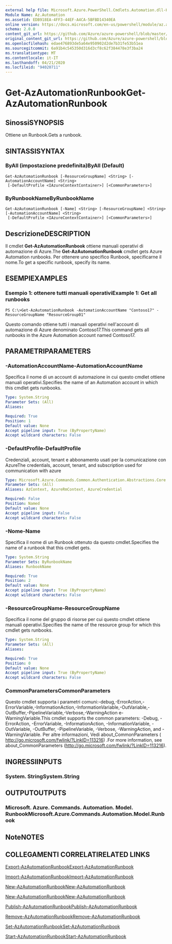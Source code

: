 ```yaml
---
external help file: Microsoft.Azure.PowerShell.Cmdlets.Automation.dll-Help.xml
Module Name: Az.Automation
ms.assetid: EDB918EA-4FF3-44EF-A4CA-5BFBD14340EA
online version: https://docs.microsoft.com/en-us/powershell/module/az.automation/get-azautomationrunbook
schema: 2.0.0
content_git_url: https://github.com/Azure/azure-powershell/blob/master/src/Automation/Automation/help/Get-AzAutomationRunbook.md
original_content_git_url: https://github.com/Azure/azure-powershell/blob/master/src/Automation/Automation/help/Get-AzAutomationRunbook.md
ms.openlocfilehash: edae476893de5a64e950902d2de7b31fe53b51ea
ms.sourcegitcommit: 6a91b4c545350d316d3cf8c62f384478e3f3ba24
ms.translationtype: MT
ms.contentlocale: it-IT
ms.lasthandoff: 04/21/2020
ms.locfileid: "94020711"
---
```

# <span data-ttu-id="f8b51-101">Get-AzAutomationRunbook</span><span class="sxs-lookup"><span data-stu-id="f8b51-101">Get-AzAutomationRunbook</span></span>

## <span data-ttu-id="f8b51-102">Sinossi</span><span class="sxs-lookup"><span data-stu-id="f8b51-102">SYNOPSIS</span></span>
<span data-ttu-id="f8b51-103">Ottiene un Runbook.</span><span class="sxs-lookup"><span data-stu-id="f8b51-103">Gets a runbook.</span></span>

## <span data-ttu-id="f8b51-104">SINTASSI</span><span class="sxs-lookup"><span data-stu-id="f8b51-104">SYNTAX</span></span>

### <span data-ttu-id="f8b51-105">ByAll (impostazione predefinita)</span><span class="sxs-lookup"><span data-stu-id="f8b51-105">ByAll (Default)</span></span>
```
Get-AzAutomationRunbook [-ResourceGroupName] <String> [-AutomationAccountName] <String>
 [-DefaultProfile <IAzureContextContainer>] [<CommonParameters>]
```

### <span data-ttu-id="f8b51-106">ByRunbookName</span><span class="sxs-lookup"><span data-stu-id="f8b51-106">ByRunbookName</span></span>
```
Get-AzAutomationRunbook [-Name] <String> [-ResourceGroupName] <String> [-AutomationAccountName] <String>
 [-DefaultProfile <IAzureContextContainer>] [<CommonParameters>]
```

## <span data-ttu-id="f8b51-107">Descrizione</span><span class="sxs-lookup"><span data-stu-id="f8b51-107">DESCRIPTION</span></span>
<span data-ttu-id="f8b51-108">Il cmdlet **Get-AzAutomationRunbook** ottiene manuali operativi di automazione di Azure.</span><span class="sxs-lookup"><span data-stu-id="f8b51-108">The **Get-AzAutomationRunbook** cmdlet gets Azure Automation runbooks.</span></span>
<span data-ttu-id="f8b51-109">Per ottenere uno specifico Runbook, specificarne il nome.</span><span class="sxs-lookup"><span data-stu-id="f8b51-109">To get a specific runbook, specify its name.</span></span>

## <span data-ttu-id="f8b51-110">ESEMPI</span><span class="sxs-lookup"><span data-stu-id="f8b51-110">EXAMPLES</span></span>

### <span data-ttu-id="f8b51-111">Esempio 1: ottenere tutti manuali operativi</span><span class="sxs-lookup"><span data-stu-id="f8b51-111">Example 1: Get all runbooks</span></span>
```
PS C:\>Get-AzAutomationRunbook -AutomationAccountName "Contoso17" -ResourceGroupName "ResourceGroup01"
```

<span data-ttu-id="f8b51-112">Questo comando ottiene tutti i manuali operativi nell'account di automazione di Azure denominato Contoso17.</span><span class="sxs-lookup"><span data-stu-id="f8b51-112">This command gets all runbooks in the Azure Automation account named Contoso17.</span></span>

## <span data-ttu-id="f8b51-113">PARAMETRI</span><span class="sxs-lookup"><span data-stu-id="f8b51-113">PARAMETERS</span></span>

### <span data-ttu-id="f8b51-114">-AutomationAccountName</span><span class="sxs-lookup"><span data-stu-id="f8b51-114">-AutomationAccountName</span></span>
<span data-ttu-id="f8b51-115">Specifica il nome di un account di automazione in cui questo cmdlet ottiene manuali operativi.</span><span class="sxs-lookup"><span data-stu-id="f8b51-115">Specifies the name of an Automation account in which this cmdlet gets runbooks.</span></span>

```yaml
Type: System.String
Parameter Sets: (All)
Aliases:

Required: True
Position: 1
Default value: None
Accept pipeline input: True (ByPropertyName)
Accept wildcard characters: False
```

### <span data-ttu-id="f8b51-116">-DefaultProfile</span><span class="sxs-lookup"><span data-stu-id="f8b51-116">-DefaultProfile</span></span>
<span data-ttu-id="f8b51-117">Credenziali, account, tenant e abbonamento usati per la comunicazione con Azure</span><span class="sxs-lookup"><span data-stu-id="f8b51-117">The credentials, account, tenant, and subscription used for communication with azure</span></span>

```yaml
Type: Microsoft.Azure.Commands.Common.Authentication.Abstractions.Core.IAzureContextContainer
Parameter Sets: (All)
Aliases: AzContext, AzureRmContext, AzureCredential

Required: False
Position: Named
Default value: None
Accept pipeline input: False
Accept wildcard characters: False
```

### <span data-ttu-id="f8b51-118">-Nome</span><span class="sxs-lookup"><span data-stu-id="f8b51-118">-Name</span></span>
<span data-ttu-id="f8b51-119">Specifica il nome di un Runbook ottenuto da questo cmdlet.</span><span class="sxs-lookup"><span data-stu-id="f8b51-119">Specifies the name of a runbook that this cmdlet gets.</span></span>

```yaml
Type: System.String
Parameter Sets: ByRunbookName
Aliases: RunbookName

Required: True
Position: 2
Default value: None
Accept pipeline input: True (ByPropertyName)
Accept wildcard characters: False
```

### <span data-ttu-id="f8b51-120">-ResourceGroupName</span><span class="sxs-lookup"><span data-stu-id="f8b51-120">-ResourceGroupName</span></span>
<span data-ttu-id="f8b51-121">Specifica il nome del gruppo di risorse per cui questo cmdlet ottiene manuali operativi.</span><span class="sxs-lookup"><span data-stu-id="f8b51-121">Specifies the name of the resource group for which this cmdlet gets runbooks.</span></span>

```yaml
Type: System.String
Parameter Sets: (All)
Aliases:

Required: True
Position: 0
Default value: None
Accept pipeline input: True (ByPropertyName)
Accept wildcard characters: False
```

### <span data-ttu-id="f8b51-122">CommonParameters</span><span class="sxs-lookup"><span data-stu-id="f8b51-122">CommonParameters</span></span>
<span data-ttu-id="f8b51-123">Questo cmdlet supporta i parametri comuni:-debug,-ErrorAction,-ErrorVariable,-InformationAction,-InformationVariable,-OutVariable,-OutBuffer,-PipelineVariable,-Verbose,-WarningAction e-WarningVariable.</span><span class="sxs-lookup"><span data-stu-id="f8b51-123">This cmdlet supports the common parameters: -Debug, -ErrorAction, -ErrorVariable, -InformationAction, -InformationVariable, -OutVariable, -OutBuffer, -PipelineVariable, -Verbose, -WarningAction, and -WarningVariable.</span></span> <span data-ttu-id="f8b51-124">Per altre informazioni, Vedi about_CommonParameters ( http://go.microsoft.com/fwlink/?LinkID=113216) .</span><span class="sxs-lookup"><span data-stu-id="f8b51-124">For more information, see about_CommonParameters (http://go.microsoft.com/fwlink/?LinkID=113216).</span></span>

## <span data-ttu-id="f8b51-125">INGRESSI</span><span class="sxs-lookup"><span data-stu-id="f8b51-125">INPUTS</span></span>

### <span data-ttu-id="f8b51-126">System. String</span><span class="sxs-lookup"><span data-stu-id="f8b51-126">System.String</span></span>

## <span data-ttu-id="f8b51-127">OUTPUT</span><span class="sxs-lookup"><span data-stu-id="f8b51-127">OUTPUTS</span></span>

### <span data-ttu-id="f8b51-128">Microsoft. Azure. Commands. Automation. Model. Runbook</span><span class="sxs-lookup"><span data-stu-id="f8b51-128">Microsoft.Azure.Commands.Automation.Model.Runbook</span></span>

## <span data-ttu-id="f8b51-129">Note</span><span class="sxs-lookup"><span data-stu-id="f8b51-129">NOTES</span></span>

## <span data-ttu-id="f8b51-130">COLLEGAMENTI CORRELATI</span><span class="sxs-lookup"><span data-stu-id="f8b51-130">RELATED LINKS</span></span>

[<span data-ttu-id="f8b51-131">Export-AzAutomationRunbook</span><span class="sxs-lookup"><span data-stu-id="f8b51-131">Export-AzAutomationRunbook</span></span>](./Export-AzAutomationRunbook.md)

[<span data-ttu-id="f8b51-132">Import-AzAutomationRunbook</span><span class="sxs-lookup"><span data-stu-id="f8b51-132">Import-AzAutomationRunbook</span></span>](./Import-AzAutomationRunbook.md)

[<span data-ttu-id="f8b51-133">New-AzAutomationRunbook</span><span class="sxs-lookup"><span data-stu-id="f8b51-133">New-AzAutomationRunbook</span></span>](./New-AzAutomationRunbook.md)

[<span data-ttu-id="f8b51-134">New-AzAutomationRunbook</span><span class="sxs-lookup"><span data-stu-id="f8b51-134">New-AzAutomationRunbook</span></span>](./New-AzAutomationRunbook.md)

[<span data-ttu-id="f8b51-135">Publish-AzAutomationRunbook</span><span class="sxs-lookup"><span data-stu-id="f8b51-135">Publish-AzAutomationRunbook</span></span>](./Publish-AzAutomationRunbook.md)

[<span data-ttu-id="f8b51-136">Remove-AzAutomationRunbook</span><span class="sxs-lookup"><span data-stu-id="f8b51-136">Remove-AzAutomationRunbook</span></span>](./Remove-AzAutomationRunbook.md)

[<span data-ttu-id="f8b51-137">Set-AzAutomationRunbook</span><span class="sxs-lookup"><span data-stu-id="f8b51-137">Set-AzAutomationRunbook</span></span>](./Set-AzAutomationRunbook.md)

[<span data-ttu-id="f8b51-138">Start-AzAutomationRunbook</span><span class="sxs-lookup"><span data-stu-id="f8b51-138">Start-AzAutomationRunbook</span></span>](./Start-AzAutomationRunbook.md)



